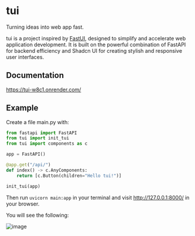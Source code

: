 # tui

Turning ideas into web app fast.

tui is a project inspired by [FastUI](https://github.com/pydantic/FastUI), designed to simplify and accelerate web application development. It is built on the powerful combination of FastAPI for backend efficiency and Shadcn UI for creating stylish and responsive user interfaces.

## Documentation

https://tui-w8c1.onrender.com/

## Example

Create a file main.py with:

```python
from fastapi import FastAPI
from tui import init_tui
from tui import components as c

app = FastAPI()

@app.get("/api/")
def index() -> c.AnyComponents:
    return [c.Button(children="Hello tui!")]

init_tui(app)
```

Then run `uvicorn main:app` in your terminal and visit http://127.0.0.1:8000/ in your browser.

You will see the following:

![image](https://github.com/Chaoyingz/tui/assets/32626585/66993eb2-54c6-42d8-9054-94f0ad1d3f74)

